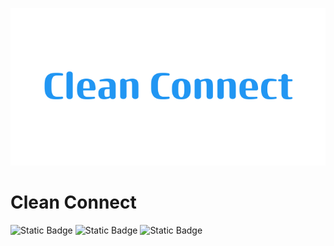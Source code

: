 ![Clean Connect](./assets/Clean_Connect.png)
# Clean Connect

![Static Badge](https://img.shields.io/badge/nodejs-green)
![Static Badge](https://img.shields.io/badge/react-blue)
![Static Badge](https://img.shields.io/badge/mongodb-orange)

